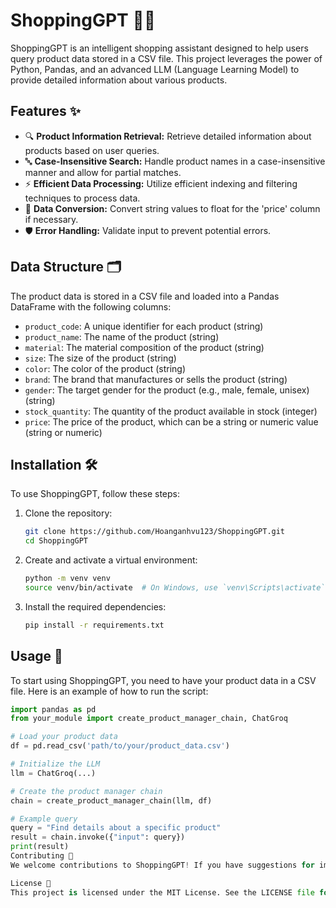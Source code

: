 # ShoppingGPT 🛒🤖

ShoppingGPT is an intelligent shopping assistant designed to help users query product data stored in a CSV file. This project leverages the power of Python, Pandas, and an advanced LLM (Language Learning Model) to provide detailed information about various products.

## Features ✨

- 🔍 **Product Information Retrieval:** Retrieve detailed information about products based on user queries.
- 🔤 **Case-Insensitive Search:** Handle product names in a case-insensitive manner and allow for partial matches.
- ⚡ **Efficient Data Processing:** Utilize efficient indexing and filtering techniques to process data.
- 🔄 **Data Conversion:** Convert string values to float for the 'price' column if necessary.
- 🛡️ **Error Handling:** Validate input to prevent potential errors.

## Data Structure 🗂️

The product data is stored in a CSV file and loaded into a Pandas DataFrame with the following columns:

- `product_code`: A unique identifier for each product (string)
- `product_name`: The name of the product (string)
- `material`: The material composition of the product (string)
- `size`: The size of the product (string)
- `color`: The color of the product (string)
- `brand`: The brand that manufactures or sells the product (string)
- `gender`: The target gender for the product (e.g., male, female, unisex) (string)
- `stock_quantity`: The quantity of the product available in stock (integer)
- `price`: The price of the product, which can be a string or numeric value (string or numeric)

## Installation 🛠️

To use ShoppingGPT, follow these steps:

1. Clone the repository:
    ```bash
    git clone https://github.com/Hoanganhvu123/ShoppingGPT.git
    cd ShoppingGPT
    ```

2. Create and activate a virtual environment:
    ```bash
    python -m venv venv
    source venv/bin/activate  # On Windows, use `venv\Scripts\activate`
    ```

3. Install the required dependencies:
    ```bash
    pip install -r requirements.txt
    ```

## Usage 🚀

To start using ShoppingGPT, you need to have your product data in a CSV file. Here is an example of how to run the script:

```python
import pandas as pd
from your_module import create_product_manager_chain, ChatGroq

# Load your product data
df = pd.read_csv('path/to/your/product_data.csv')

# Initialize the LLM
llm = ChatGroq(...)

# Create the product manager chain
chain = create_product_manager_chain(llm, df)

# Example query
query = "Find details about a specific product"
result = chain.invoke({"input": query})
print(result)
Contributing 🤝
We welcome contributions to ShoppingGPT! If you have suggestions for improvements or new features, please create an issue or submit a pull request.

License 📜
This project is licensed under the MIT License. See the LICENSE file for details.
